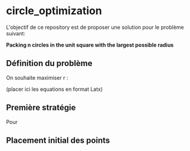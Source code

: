 # circle_optimization

L'objectif de ce repository est de proposer une solution pour le problème suivant:

**Packing n circles in the unit square with the largest possible radius**

## Définition du problème

On souhaite maximiser r :

(placer ici les equations en format Latx)


## Première stratégie

Pour



## Placement initial des points
